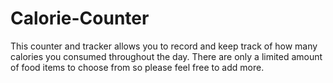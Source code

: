 # Calorie-Counter
This counter and tracker allows you to record and keep track of how many calories you consumed throughout the day. There are only a limited amount of food items to choose from so please feel free to add more. 
